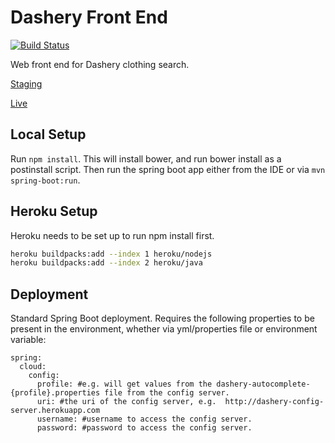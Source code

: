 # Dashery Front End

[![Build Status](https://travis-ci.org/Cowbacca/dashery-front-end.svg?branch=master)](https://travis-ci.org/Cowbacca/dashery-front-end)

Web front end for Dashery clothing search.

[Staging](https://dashery-front-end-staging.herokuapp.com/)

[Live](http://www.dashery.co.uk)

## Local Setup

Run `npm install`.  This will install bower, and run bower install as a postinstall script.  Then run the spring boot app either from the IDE or via `mvn spring-boot:run`.

## Heroku Setup

Heroku needs to be set up to run npm install first.

```bash
heroku buildpacks:add --index 1 heroku/nodejs
heroku buildpacks:add --index 2 heroku/java
```

## Deployment

Standard Spring Boot deployment.  Requires the following properties to be present in the environment, whether via yml/properties file or environment variable:

```
spring:
  cloud:
    config:
      profile: #e.g. will get values from the dashery-autocomplete-{profile}.properties file from the config server.
      uri: #the uri of the config server, e.g.  http://dashery-config-server.herokuapp.com 
      username: #username to access the config server.
      password: #password to access the config server.
```
